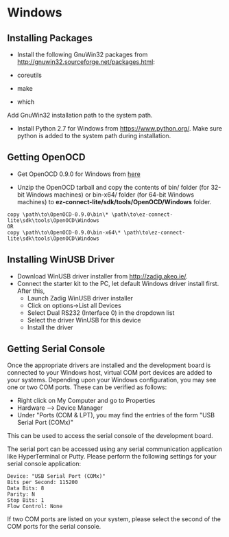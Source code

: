 # Windows

## Installing Packages
* Install the following GnuWin32 packages from http://gnuwin32.sourceforge.net/packages.html:

 * coreutils
 * make
 * which

  Add GnuWin32 installation path to the system path.
* Install Python 2.7 for Windows from https://www.python.org/. Make sure python is added to the system path during installation.

## Getting OpenOCD

* Get OpenOCD 0.9.0 for Windows from [here](http://www.freddiechopin.info/en/download/category/4-openocd?download=118%3Aopenocd-0.9.0)

* Unzip the OpenOCD tarball and copy the contents of bin/ folder (for 32-bit Windows machines) or bin-x64/ folder (for 64-bit Windows machines) to __ez-connect-lite/sdk/tools/OpenOCD/Windows__ folder.

````
copy \path\to\OpenOCD-0.9.0\bin\* \path\to\ez-connect-lite\sdk\tools\OpenOCD\Windows
OR
copy \path\to\OpenOCD-0.9.0\bin-x64\* \path\to\ez-connect-lite\sdk\tools\OpenOCD\Windows
````
## Installing WinUSB Driver
* Download WinUSB driver installer from http://zadig.akeo.ie/.
* Connect the starter kit to the PC, let default Windows driver install first. After this,
   * Launch Zadig WinUSB driver installer
   * Click on options->List all Devices
   * Select Dual RS232 (Interface 0) in the dropdown list
   * Select the driver WinUSB for this device
   * Install the driver

## Getting Serial Console
Once the appropriate drivers are installed and the development board is connected to your Windows host, virtual COM port devices are added to your systems. Depending upon your Windows configuration, you may see one or two COM ports. These can be verified as follows:

- Right click on My Computer and go to Properties
- Hardware --> Device Manager
- Under "Ports (COM & LPT), you may find the entries of the form "USB Serial Port (COMx)"

This can be used to access the serial console of the development board.

The serial port can be accessed using any serial communication application like HyperTerminal or Putty. Please perform the following settings for your serial console application:
```
Device: "USB Serial Port (COMx)"
Bits per Second: 115200
Data Bits: 8
Parity: N
Stop Bits: 1
Flow Control: None
```
If two COM ports are listed on your system, please select the second of the COM ports for the serial console.


